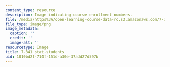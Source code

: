 ```yaml
---
content_type: resource
description: Image indicating course enrollment numbers.
file: /media/https%3A/open-learning-course-data-rc.s3.amazonaws.com/7-341-designer-immunity-lessons-in-engineering-the-immune-system-spring-2014/1010bd2f714f151da30e37add27d597b_7-341_stat-students.png
file_type: image/png
image_metadata:
  caption: ''
  credit: ''
  image-alt: ''
resourcetype: Image
title: 7-341_stat-students
uid: 1010bd2f-714f-151d-a30e-37add27d597b
---
```


